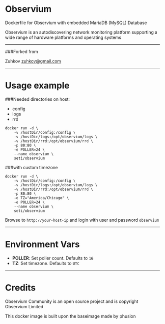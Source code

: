 Observium
====

Dockerfile for Observium with embedded MariaDB (MySQL) Database

Observium is an autodiscovering network monitoring platform supporting a wide range of hardware platforms and operating systems

---
###Forked from

Zuhkov <zuhkov@gmail.com>

---
Usage example
===
###Needed directories on host:
- config
- logs
- rrd

```
docker run -d \
	-v /hostDir/config:/config \
	-v /hostDir/logs:/opt/observium/logs \
	-v /hostDir/rrd:/opt/observium/rrd \
	-p 80:80 \
	-e POLLER=24 \
	--name observium \
	seti/observium
```
###with custom timezone
```
docker run -d \
	-v /hostDir/config:/config \
	-v /hostDir/logs:/opt/observium/logs \
	-v /hostDir/rrd:/opt/observium/rrd \
	-p 80:80 \
	-e TZ="America/Chicago" \
	-e POLLER=24 \
	--name observium \
	seti/observium
```

Browse to ```http://your-host-ip``` and login with user and password `observium`

---
Environment Vars
===
- **POLLER**: Set poller count. Defaults to `16`
- **TZ**: Set timezone. Defaults to `UTC`

---
Credits
===

Observium Community is an open source project and is copyright Observium Limited

This docker image is built upon the baseimage made by phusion
